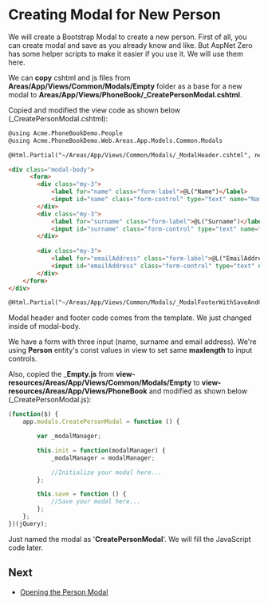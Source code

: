 # Creating Modal for New Person

We will create a Bootstrap Modal to create a new person. First of all,
you can create modal and save as you already know and like. But AspNet
Zero has some helper scripts to make it easier if you use it. We will
use them here.

We can **copy** cshtml and js files from
**Areas/App/Views/Common/Modals/Empty** folder as a base for a new modal
to **Areas/App/Views/PhoneBook/\_CreatePersonModal.cshtml**.

Copied and modified the view code as shown below
(\_CreatePersonModal.cshtml): 

```html
@using Acme.PhoneBookDemo.People
@using Acme.PhoneBookDemo.Web.Areas.App.Models.Common.Modals

@Html.Partial("~/Areas/App/Views/Common/Modals/_ModalHeader.cshtml", new ModalHeaderViewModel(L("CreateNewPerson")))

<div class="modal-body">
      <form>
        <div class="my-3">
            <label for="name" class="form-label">@L("Name")</label>
            <input id="name" class="form-control" type="text" name="Name" required  maxlength="@PersonConsts.MaxNameLength">
        </div>
        <div class="my-3">
            <label for="surname" class="form-label">@L("Surname")</label>
            <input id="surname" class="form-control" type="text" name="Surname" required  maxlength="@PersonConsts.MaxSurnameLength">
        </div>
        
        <div class="my-3">
            <label for="emailAddress" class="form-label">@L("EmailAddress")</label>
            <input id="emailAddress" class="form-control" type="text" name="EmailAddress" required  maxlength="@PersonConsts.MaxEmailAddressLength">
        </div>
    </form>
</div>

@Html.Partial("~/Areas/App/Views/Common/Modals/_ModalFooterWithSaveAndCancel.cshtml")
```

Modal header and footer code comes from the template. We just changed
inside of modal-body.

We have a form with three input (name, surname and email address). We're
using **Person** entity's const values in view to set same **maxlength**
to input controls.

Also, copied the \_**Empty.js** from
**view-resources/Areas/App/Views/Common/Modals/Empty** to
**view-resources/Areas/App/Views/PhoneBook** and modified as shown below
(\_CreatePersonModal.js):

```javascript
(function($) {
    app.modals.CreatePersonModal = function () {

        var _modalManager;

        this.init = function(modalManager) {
            _modalManager = modalManager;

            //Initialize your modal here...
        };

        this.save = function () {
            //Save your modal here...
        };
    };
})(jQuery);
```

Just named the modal as '**CreatePersonModal**'. We will fill the JavaScript code later.

## Next

- [Opening the Person Modal](Developing-Step-By-Step-Core-Creating-Opening-Person-Modal.md)